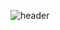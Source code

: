 ![header](https://capsule-render.vercel.app/api?type=soft&color=black&text=★　°　.　*　　　*　.°☆　*　.　.°　★　°　.　*　　°　.　°☆　　.　*　●　¸.　　★　　°　:　.　★　Hi　I'm　Hyesun　*　•　○　°　★　.　　*　.　.°　　.　●　.　★　°　.　*　　°　.　°☆　.　*　●　¸　.★　　°　:●.　　*&animation=twinkling&fontColor=d6ace6&fontSize=10)
<!-- 𓂃𓂃𓂃𓂃𓊝𓄹𓄺𓂃𓂃𓆞𓂃𓂃𓂃𓂃𓂃𓂃𓂃𓊝𓄹𓄺𓂃𓂃𓆞𓂃𓂃𓂃𓂃𓂃𓂃𓂃𓊝𓄹𓄺𓂃𓂃𓆞𓂃𓂃𓂃𓂃𓂃𓂃𓂃𓊝𓄹𓄺𓂃𓂃𓆞𓂃𓂃𓂃𓂃
&nbsp;&nbsp;&nbsp;&nbsp;&nbsp;𓆡&nbsp;&nbsp;&nbsp;&nbsp;&nbsp;𓆟&nbsp;&nbsp;&nbsp;𓇼&nbsp;&nbsp;&nbsp;&nbsp;&nbsp;𓆞&nbsp;&nbsp;&nbsp;𓂂&nbsp;𓆝&nbsp;&nbsp;&nbsp;&nbsp;&nbsp;𓂂&nbsp;&nbsp;&nbsp;𓆉&nbsp;&nbsp;&nbsp;&nbsp;&nbsp;𓂂&nbsp;&nbsp;𓇼&nbsp;&nbsp;&nbsp;&nbsp;𓆞&nbsp;&nbsp;𓂂&nbsp;&nbsp;𓆡&nbsp;&nbsp;&nbsp;&nbsp;&nbsp;𓆟&nbsp;&nbsp;&nbsp;𓇼&nbsp;&nbsp;𓆉&nbsp;&nbsp;&nbsp;&nbsp;𓂂&nbsp;𓆝&nbsp;&nbsp;&nbsp;&nbsp;&nbsp;𓂂&nbsp;&nbsp;𓆉&nbsp;&nbsp;&nbsp;&nbsp;&nbsp;𓂂&nbsp;𓆝&nbsp;&nbsp;&nbsp;&nbsp;&nbsp;𓂂&nbsp;𓆡&nbsp;&nbsp;&nbsp;&nbsp;&nbsp;𓆟&nbsp;&nbsp;𓇼&nbsp;&nbsp;𓆉&nbsp;&nbsp;&nbsp;&nbsp;𓂂&nbsp;𓆝&nbsp;&nbsp;&nbsp;&nbsp;&nbsp;𓂂&nbsp;&nbsp;
&nbsp;&nbsp;&nbsp;&nbsp;&nbsp;&nbsp;&nbsp;&nbsp;𓇼&nbsp;&nbsp;&nbsp;&nbsp;&nbsp;𓆞&nbsp;&nbsp;&nbsp;𓂂&nbsp;&nbsp;𓆝&nbsp;&nbsp;&nbsp;&nbsp;&nbsp;𓂂&nbsp;&nbsp;&nbsp;𓆉&nbsp;&nbsp;&nbsp;&nbsp;𓂂&nbsp;&nbsp;𓇼&nbsp;&nbsp;&nbsp;&nbsp;𓆞&nbsp;&nbsp;&nbsp;𓂂&nbsp;&nbsp;𓆡&nbsp;&nbsp;&nbsp;&nbsp;&nbsp;𓆟&nbsp;&nbsp;&nbsp;𓇼&nbsp;&nbsp;&nbsp;𓆉&nbsp;&nbsp;&nbsp;𓂂&nbsp;&nbsp;𓆝&nbsp;&nbsp;&nbsp;&nbsp;&nbsp;𓂂&nbsp;&nbsp;𓆉&nbsp;&nbsp;&nbsp;&nbsp;𓂂&nbsp;&nbsp;𓆝&nbsp;&nbsp;&nbsp;&nbsp;&nbsp;𓂂&nbsp;&nbsp;𓆡&nbsp;&nbsp;&nbsp;&nbsp;𓆟&nbsp;&nbsp;&nbsp;𓇼&nbsp;&nbsp;&nbsp;&nbsp;𓆞&nbsp;&nbsp;𓆉&nbsp;&nbsp;&nbsp;&nbsp;𓂂&nbsp;𓆝&nbsp;&nbsp;&nbsp;&nbsp;&nbsp;𓂂&nbsp;&nbsp;   -->

<!-- 어쩌라고 어쩌라고 어쩌라고 🤪 🤪-->
<!--
**hyetjs/hyetjs** is a ✨ _special_ ✨ repository because its `README.md` (this file) appears on your GitHub profile.

Here are some ideas to get you started:

- 🔭 I’m currently working on ...
- 🌱 I’m currently learning ...
- 👯 I’m looking to collaborate on ...
- 🤔 I’m looking for help with ...
- 💬 Ask me about ...
- 📫 How to reach me: ...
- 😄 Pronouns: ...
- ⚡ Fun fact: ...
-->
